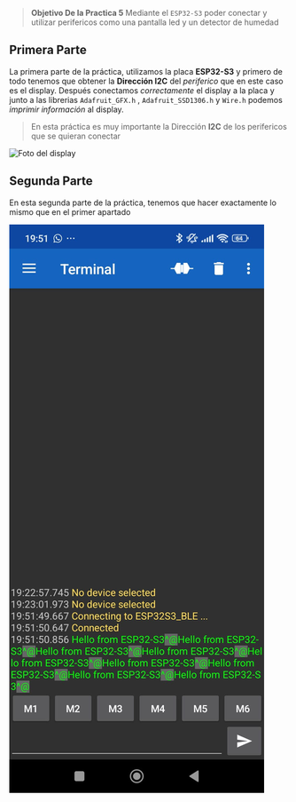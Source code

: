 > **Objetivo De la Practica 5** Mediante el `ESP32-S3` poder conectar y utilizar perifericos como una pantalla led y un detector de humedad  

## Primera Parte
La primera parte de la práctica, utilizamos la placa **ESP32-S3** y primero de todo tenemos que obtener la **Dirección I2C** del _periferico_ que en este caso es el display.
Después conectamos _correctamente_ el display a la placa y junto a las librerias `Adafruit_GFX.h` , `Adafruit_SSD1306.h` y `Wire.h` podemos _imprimir información_ al display.
> En esta práctica es muy importante la Dirección **I2C** de los perifericos que se quieran conectar

 ![Foto del display](Fotos_Pràctica_5_PD/Foto_5_1_Monitor.jpg)
## Segunda Parte
En esta segunda parte de la práctica, tenemos que hacer exactamente lo mismo que en el primer apartado
  
  ![Foto de la web HTML del ESP32-S3 mediante Conexión Bluetooth](Fotos_Pràctica_3_PD/Pràctica_3_2_Foto.jpg)

